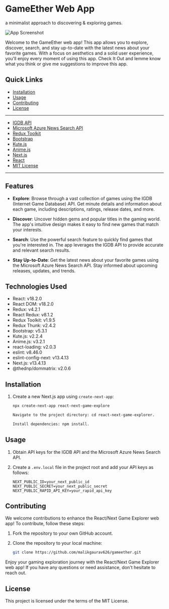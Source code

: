 # GameEther Web App
a minimalist approach to discovering & exploring games.

![App Screenshot](https://i.ibb.co/Qr3HwNf/etherV7.png)

Welcome to the GameEther web app! This app allows you to explore, discover, search, and stay up-to-date with the latest news about your favorite games. With a focus on aesthetics and a solid user experience, you'll enjoy every moment of using this app. Check It Out and lemme know what you think or give me suggestions to improve this app.


## Quick Links

- [Installation](#installation)
- [Usage](#usage)
- [Contributing](#contributing)
- [License](#license)

---

- [IGDB API](https://www.igdb.com/api)
- [Microsoft Azure News Search API](https://azure.microsoft.com/en-us/services/cognitive-services/bing-news-search-api/)
- [Redux Toolkit](https://redux-toolkit.js.org/)
- [Bootstrap](https://getbootstrap.com/)
- [Kute.js](https://thednp.github.io/kute.js/)
- [Anime.js](https://animejs.com/)
- [Next.js](https://nextjs.org/)
- [React](https://reactjs.org/)
- [MIT License](LICENSE)

---



## Features

- **Explore**: Browse through a vast collection of games using the IGDB (Internet Game Database) API. Get minute details and information about each game, including descriptions, ratings, release dates, and more.

- **Discover**: Uncover hidden gems and popular titles in the gaming world. The app's intuitive design makes it easy to find new games that match your interests.

- **Search**: Use the powerful search feature to quickly find games that you're interested in. The app leverages the IGDB API to provide accurate and relevant search results.

- **Stay Up-to-Date**: Get the latest news about your favorite games using the Microsoft Azure News Search API. Stay informed about upcoming releases, updates, and trends.

## Technologies Used

- React: v18.2.0
- React DOM: v18.2.0
- Redux: v4.2.1
- React Redux: v8.1.2
- Redux Toolkit: v1.9.5
- Redux Thunk: v2.4.2
- Bootstrap: v5.3.1
- Kute.js: v2.2.4
- Anime.js: v3.2.1
- react-loading: v2.0.3
- eslint: v8.46.0
- eslint-config-next: v13.4.13
- Next.js: v13.4.13
- @thednp/dommatrix: v2.0.6

## Installation

1. Create a new Next.js app using `create-next-app`:
   ```bash
   npx create-next-app react-next-game-explore

   Navigate to the project directory: cd react-next-game-explorer.

   Install dependencies: npm install.
   
## Usage

1. Obtain API keys for the IGDB API and the Microsoft Azure News Search API.

2. Create a `.env.local` file in the project root and add your API keys as follows:

   ```plaintext
   NEXT_PUBLIC_ID=your_next_public_id
   NEXT_PUBLIC_SECRET=your_next_public_secret
   NEXT_PUBLIC_RAPID_API_KEY=your_rapid_api_key

## Contributing

We welcome contributions to enhance the React/Next Game Explorer web app! To contribute, follow these steps:

1. Fork the repository to your own GitHub account.

2. Clone the repository to your local machine:

   ```bash
   git clone https://github.com/malikgaurav626/gameether.git

Enjoy your gaming exploration journey with the React/Next Game Explorer web app! If you have any questions or need assistance, don't hesitate to reach out.


## License

This project is licensed under the terms of the MIT License.
